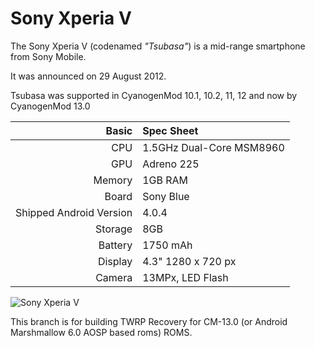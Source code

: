 Sony Xperia V
=============

The Sony Xperia V (codenamed _"Tsubasa"_) is a mid-range smartphone from Sony Mobile.

It was announced on 29 August 2012.

Tsubasa was supported in CyanogenMod 10.1, 10.2, 11, 12 and now by CyanogenMod 13.0

Basic   | Spec Sheet
-------:|:-------------------------
CPU     | 1.5GHz Dual-Core MSM8960
GPU     | Adreno 225
Memory  | 1GB RAM
Board   | Sony Blue
Shipped Android Version | 4.0.4
Storage | 8GB
Battery | 1750 mAh
Display | 4.3" 1280 x 720 px
Camera  | 13MPx, LED Flash

![Sony Xperia V](http://wiki.cyanogenmod.org/images/3/30/Tsubasa.png "Sony Xperia V in black")

This branch is for building TWRP Recovery for CM-13.0 (or Android Marshmallow 6.0 AOSP based roms) ROMS.

